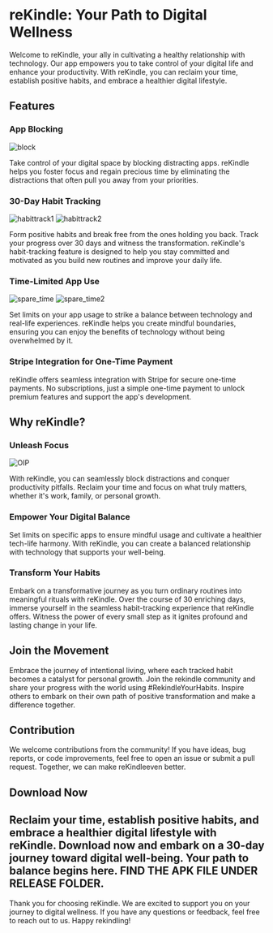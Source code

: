 # reKindle: Your Path to Digital Wellness

Welcome to reKindle, your ally in cultivating a healthy relationship with technology. Our app empowers you to take control of your digital life and enhance your productivity. With reKindle, you can reclaim your time, establish positive habits, and embrace a healthier digital lifestyle.

## Features

### App Blocking
![block](https://github.com/user-attachments/assets/fe56737e-9ae2-457e-b186-70a140d5dd45)

Take control of your digital space by blocking distracting apps. reKindle helps you foster focus and regain precious time by eliminating the distractions that often pull you away from your priorities.

### 30-Day Habit Tracking
![habittrack1](https://github.com/user-attachments/assets/f17b8f22-9420-4017-a7d6-645e19c867c7) ![habittrack2](https://github.com/user-attachments/assets/4c39095e-9a48-46ed-b120-c97bcb561c19)

Form positive habits and break free from the ones holding you back. Track your progress over 30 days and witness the transformation. reKindle's habit-tracking feature is designed to help you stay committed and motivated as you build new routines and improve your daily life.

### Time-Limited App Use
![spare_time](https://github.com/user-attachments/assets/6efd181c-d1a3-4ec7-a1be-d398f3e440c0) ![spare_time2](https://github.com/user-attachments/assets/d34955bd-fa3f-4a38-92c9-133c280743ba)

Set limits on your app usage to strike a balance between technology and real-life experiences. reKindle helps you create mindful boundaries, ensuring you can enjoy the benefits of technology without being overwhelmed by it.

### Stripe Integration for One-Time Payment
reKindle offers seamless integration with Stripe for secure one-time payments. No subscriptions, just a simple one-time payment to unlock premium features and support the app's development.

## Why reKindle?

### Unleash Focus
![OIP](https://github.com/user-attachments/assets/f8bbbfdd-d037-4688-a601-06b1627b5235)

With reKindle, you can seamlessly block distractions and conquer productivity pitfalls. Reclaim your time and focus on what truly matters, whether it's work, family, or personal growth.

### Empower Your Digital Balance
Set limits on specific apps to ensure mindful usage and cultivate a healthier tech-life harmony. With reKindle, you can create a balanced relationship with technology that supports your well-being.

### Transform Your Habits
Embark on a transformative journey as you turn ordinary routines into meaningful rituals with reKindle. Over the course of 30 enriching days, immerse yourself in the seamless habit-tracking experience that reKindle offers. Witness the power of every small step as it ignites profound and lasting change in your life. 

## Join the Movement
Embrace the journey of intentional living, where each tracked habit becomes a catalyst for personal growth. Join the rekindle community and share your progress with the world using #RekindleYourHabits. Inspire others to embark on their own path of positive transformation and make a difference together.

## Contribution
We welcome contributions from the community! If you have ideas, bug reports, or code improvements, feel free to open an issue or submit a pull request. Together, we can make reKindleeven better.

## Download Now
Reclaim your time, establish positive habits, and embrace a healthier digital lifestyle with reKindle. Download now and embark on a 30-day journey toward digital well-being. Your path to balance begins here.
FIND THE APK FILE UNDER RELEASE FOLDER.
---

Thank you for choosing reKindle. We are excited to support you on your journey to digital wellness. If you have any questions or feedback, feel free to reach out to us. Happy rekindling!
